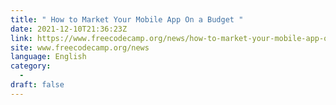 ```yaml
---
title: " How to Market Your Mobile App On a Budget "
date: 2021-12-10T21:36:23Z
link: https://www.freecodecamp.org/news/how-to-market-your-mobile-app-on-a-budget/?utm_medium=RSS&utm_source=news.12bit.vn
site: www.freecodecamp.org/news
language: English
category:
  -   
draft: false
---
```

